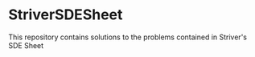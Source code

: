 # StriverSDESheet
This repository contains solutions to the problems contained in Striver's SDE Sheet
